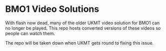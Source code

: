# BMO1 Video Solutions


With flash now dead, many of the older UKMT video solution for BMO1 can no longer be played. This repo hosts converted versions of these videos so people can watch them. 

The repo will be taken down when UKMT gets round to fixing this issue.
